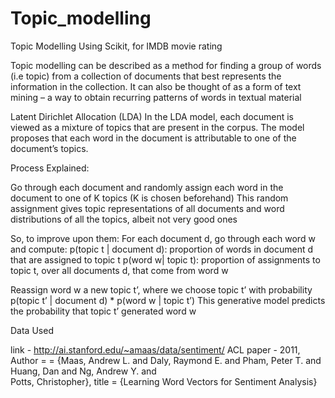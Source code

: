 # Topic_modelling
Topic Modelling Using Scikit, for IMDB movie rating


Topic modelling can be described as a method for finding a group of words (i.e topic) from a collection of documents that best represents the information in the collection. It can also be thought of as a form of text mining – a way to obtain recurring patterns of words in textual material

Latent Dirichlet Allocation (LDA)
In the LDA model, each document is viewed as a mixture of topics that are present in the corpus. The model proposes that each word in the document is attributable to one of the document’s topics.


Process Explained:

Go through each document and randomly assign each word in the document to one of K topics (K is chosen beforehand)
This random assignment gives topic representations of all documents and word distributions of all the topics, albeit not very good  ones

So, to improve upon them:
         For each document d, go through each word w and compute:
          p(topic t | document d): proportion of words in document d that are assigned to topic t
          p(word w| topic t): proportion of assignments to topic t, over all documents d, that come from word w

Reassign word w a new topic t’, where we choose topic t’ with probability
    p(topic t’ | document d) * p(word w | topic t’)
    This generative model predicts the probability that topic t’ generated word w





Data Used

link - http://ai.stanford.edu/~amaas/data/sentiment/
ACL paper - 2011, 
Author = = {Maas, Andrew L.  and  Daly, Raymond E.  and  Pham, Peter T.  and  Huang, Dan  and  Ng, Andrew Y.  and    
            Potts, Christopher},
title     = {Learning Word Vectors for Sentiment Analysis}
